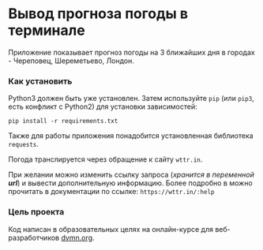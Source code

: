 # Вывод прогноза погоды в терминале

Приложение показывает прогноз погоды на 3 ближайших дня в городах - Череповец, Шереметьево, Лондон.

### Как установить

Python3 должен быть уже установлен. 
Затем используйте `pip` (или `pip3`, есть конфликт с Python2) для установки зависимостей:
```
pip install -r requirements.txt
```
Также для работы приложения понадобится установленная библиотека `requests`.

Погода транслируется через обращение к сайту `wttr.in`.

При желании можно изменить ссылку запроса (*хранится в переменной **url***) и вывести дополнительную информацию. 
Более подробно в можно прочитать в документации по ссылке: `https://wttr.in/:help`



### Цель проекта

Код написан в образовательных целях на онлайн-курсе для веб-разработчиков [dvmn.org](https://dvmn.org/).

